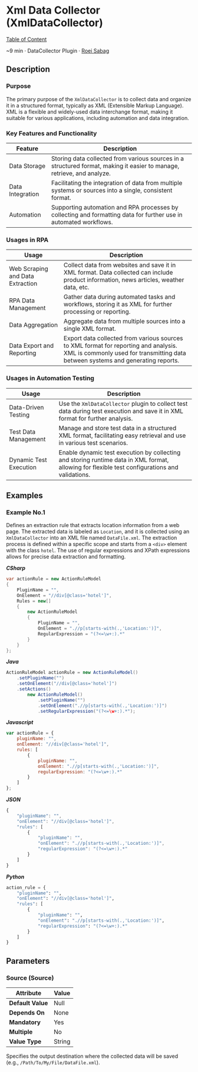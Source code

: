 # Xml Data Collector (XmlDataCollector)

[Table of Content](../Home.md)  

~9 min · DataCollector Plugin · [Roei Sabag](https://www.linkedin.com/in/roei-sabag-247aa18/)

## Description

### Purpose

The primary purpose of the `XmlDataCollector` is to collect data and organize it in a structured format, typically as XML (Extensible Markup Language). 
XML is a flexible and widely-used data interchange format, making it suitable for various applications, including automation and data integration.

### Key Features and Functionality

| Feature               | Description                                                                                                            |
|-----------------------|------------------------------------------------------------------------------------------------------------------------|
| Data Storage          | Storing data collected from various sources in a structured format, making it easier to manage, retrieve, and analyze. |
| Data Integration      | Facilitating the integration of data from multiple systems or sources into a single, consistent format.                |
| Automation            | Supporting automation and RPA processes by collecting and formatting data for further use in automated workflows.      |

### Usages in RPA

| Usage                            | Description                                                                                                                                                             |
|----------------------------------|-------------------------------------------------------------------------------------------------------------------------------------------------------------------------|
| Web Scraping and Data Extraction | Collect data from websites and save it in XML format. Data collected can include product information, news articles, weather data, etc.                                 |
| RPA Data Management              | Gather data during automated tasks and workflows, storing it as XML for further processing or reporting.                                                                |
| Data Aggregation                 | Aggregate data from multiple sources into a single XML format.                                                                                                          |
| Data Export and Reporting        | Export data collected from various sources to XML format for reporting and analysis. XML is commonly used for transmitting data between systems and generating reports. |

### Usages in Automation Testing

| Usage                  | Description                                                                                                                                    |
|------------------------|------------------------------------------------------------------------------------------------------------------------------------------------|
| Data-Driven Testing    | Use the `XmlDataCollector` plugin to collect test data during test execution and save it in XML format for further analysis.                   |
| Test Data Management   | Manage and store test data in a structured XML format, facilitating easy retrieval and use in various test scenarios.                          |
| Dynamic Test Execution | Enable dynamic test execution by collecting and storing runtime data in XML format, allowing for flexible test configurations and validations. |

## Examples

### Example No.1

Defines an extraction rule that extracts location information from a web page. 
The extracted data is labeled as `Location`, and it is collected using an `XmlDataCollector` into an XML file named `DataFile.xml`. 
The extraction process is defined within a specific scope and starts from a `<div>` element with the class `hotel`. 
The use of regular expressions and XPath expressions allows for precise data extraction and formatting.

_**CSharp**_

```csharp
var actionRule = new ActionRuleModel
{
    PluginName = "",
    OnElement = "//div[@class='hotel']",
    Rules = new[]
    {
        new ActionRuleModel
        {
            PluginName = "",
            OnElement = ".//p[starts-with(.,'Location:')]",
            RegularExpression = "(?<=\w+:).*"
        }
    }
};
```

_**Java**_

```java
ActionRuleModel actionRule = new ActionRuleModel()
    .setPluginName("")
    .setOnElement("//div[@class='hotel']")
    .setActions()
        new ActionRuleModel()        
            .setPluginName("")
            .setOnElement(".//p[starts-with(.,'Location:')]")
            .setRegularExpression("(?<=\w+:).*");
```

_**Javascript**_

```js
var actionRule = {
    pluginName: "",
    onElement: "//div[@class='hotel']",
    rules: [
        {
            pluginName: "",
            onElement: ".//p[starts-with(.,'Location:')]",
            regularExpression: "(?<=\w+:).*"
        }
    ]
};
```

_**JSON**_

```js
{
    "pluginName": "",
    "onElement": "//div[@class='hotel']",
    "rules": [
        {
            "pluginName": "",
            "onElement": ".//p[starts-with(.,'Location:')]",
            "regularExpression": "(?<=\w+:).*"
        }
    ]
}
```

_**Python**_

```python
action_rule = {
    "pluginName": "",
    "onElement": "//div[@class='hotel']",
    "rules": [
        {
            "pluginName": "",
            "onElement": ".//p[starts-with(.,'Location:')]",
            "regularExpression": "(?<=\w+:).*"
        }
    ]
}
```

## Parameters

### Source (Source)

| Attribute         | Value             |
|-------------------|-------------------|
| **Default Value** | Null              |
| **Depends On**    | None              |
| **Mandatory**     | Yes               |
| **Multiple**      | No                |
| **Value Type**    | String            |

Specifies the output destination where the collected data will be saved (e.g., `/Path/To/My/File/DataFile.xml`).
